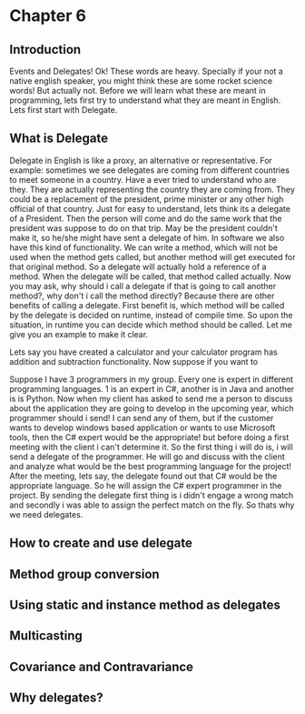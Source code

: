 # Chapter 6

## Introduction

Events and Delegates! Ok! These words are heavy. Specially if your not a native english speaker, you might think these are some rocket science words! But actually not. Before we will learn what these are meant in programming, lets first try to understand what they are meant in English. Lets first start with Delegate.

## What is Delegate

Delegate in English is like a proxy, an alternative or representative. For example: sometimes we see delegates are coming from different countries to meet someone in a country. Have a ever tried to understand who are they. They are actually representing the country they are coming from. They could be a replacement of the president, prime minister or any other high official of that country. Just for easy to understand, lets think its a delegate of a President. Then the person will come and do the same work that the president was suppose to do on that trip. May be the president couldn't make it, so he/she might have sent a delegate of him. In software we also have this kind of functionality. We can write a method, which will not be used when the method gets called, but another method will get executed for that original method. So a delegate will actually hold a reference of a method. When the delegate will be called, that method called actually. Now you may ask, why should i call a delegate if that is going to call another method?, why don't i call the method directly? Because there are other benefits of calling a delegate. First benefit is, which method will be called by the delegate is decided on runtime, instead of compile time. So upon the situation, in runtime you can decide which method should be called. Let me give you an example to make it clear.

Lets say you have created a calculator and your calculator program has addition and subtraction functionality. Now suppose if you want to

Suppose I have 3 programmers in my group. Every one is expert in different programming languages. 1 is an expert in C#, another is in Java and another is is Python. Now when my client has asked to send me a person to discuss about the application they are going to develop in the upcoming year, which programmer should i send! I can send any of them, but if the customer wants to develop windows based application or wants to use Microsoft tools, then the C# expert would be the appropriate! but before doing a first meeting with the client i can't determine it. So the first thing i will do is, i will send a delegate of the programmer. He will go and discuss with the client and analyze what would be the best programming language for the project! After the meeting, lets say, the delegate found out that C# would be the appropriate language. So he will assign the C# expert programmer in the project. By sending the delegate first thing is i didn't engage a wrong match and secondly i was able to assign the perfect match on the fly. So thats why we need delegates.

## How to create and use delegate

## Method group conversion

## Using static and instance method as delegates

## Multicasting

## Covariance and Contravariance

## Why delegates?